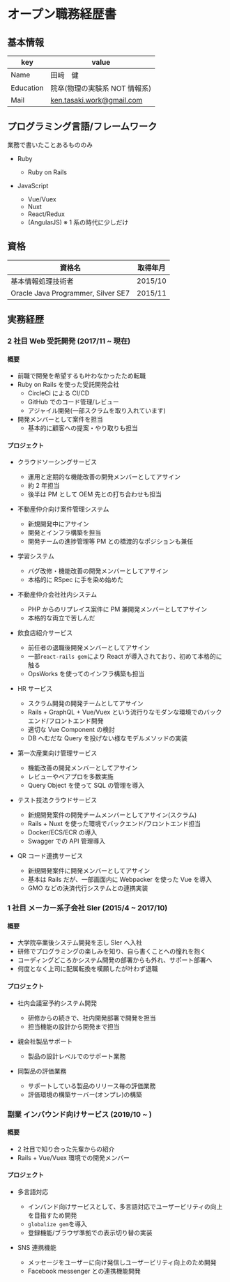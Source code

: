 # オープン職務経歴書

## 基本情報

| key       | value                         |
| --------- | ----------------------------- |
| Name      | 田﨑　健                      |
| Education | 院卒(物理の実験系 NOT 情報系) |
| Mail      | ken.tasaki.work@gmail.com     |

## プログラミング言語/フレームワーク

業務で書いたことあるもののみ

- Ruby

  - Ruby on Rails

- JavaScript
  - Vue/Vuex
  - Nuxt
  - React/Redux
  - (AngularJS) ※ 1 系の時代に少しだけ

## 資格

| 資格名                             | 取得年月 |
| ---------------------------------- | -------- |
| 基本情報処理技術者                 | 2015/10  |
| Oracle Java Programmer, Silver SE7 | 2015/11  |

## 実務経歴

### 2 社目 Web 受託開発 (2017/11 ~ 現在)

#### 概要

- 前職で開発を希望するも叶わなかったため転職
- Ruby on Rails を使った受託開発会社
  - CircleCi による CI/CD
  - GitHub でのコード管理/レビュー
  - アジャイル開発(一部スクラムを取り入れています)
- 開発メンバーとして案件を担当
  - 基本的に顧客への提案・やり取りも担当

#### プロジェクト

- クラウドソーシングサービス

  - 運用と定期的な機能改善の開発メンバーとしてアサイン
  - 約 2 年担当
  - 後半は PM として OEM 先との打ち合わせも担当

- 不動産仲介向け案件管理システム

  - 新規開発中にアサイン
  - 開発とインフラ構築を担当
  - 開発チームの進捗管理等 PM との橋渡的なポジションも兼任

- 学習システム

  - バグ改修・機能改善の開発メンバーとしてアサイン
  - 本格的に RSpec に手を染め始めた

- 不動産仲介会社社内システム

  - PHP からのリプレイス案件に PM 兼開発メンバーとしてアサイン
  - 本格的な両立で苦しんだ

- 飲食店紹介サービス

  - 前任者の退職後開発メンバーとしてアサイン
  - 一部`react-rails gem`により React が導入されており、初めて本格的に触る
  - OpsWorks を使ってのインフラ構築も担当

- HR サービス

  - スクラム開発の開発チームとしてアサイン
  - Rails + GraphQL + Vue/Vuex という流行りなモダンな環境でのバックエンド/フロントエンド開発
  - 適切な Vue Component の検討
  - DB へむだな Query を投げない様なモデルメソッドの実装

- 第一次産業向け管理サービス

  - 機能改善の開発メンバーとしてアサイン
  - レビューやペアプロを多数実施
  - Query Object を使って SQL の管理を導入

- テスト技法クラウドサービス

  - 新規開発案件の開発チームメンバーとしてアサイン(スクラム)
  - Rails + Nuxt を使った環境でバックエンド/フロントエンド担当
  - Docker/ECS/ECR の導入
  - Swagger での API 管理導入

- QR コード連携サービス
  - 新規開発案件に開発メンバーとしてアサイン
  - 基本は Rails だが、一部画面内に Webpacker を使った Vue を導入
  - GMO などの決済代行システムとの連携実装

### 1 社目 メーカー系子会社 SIer (2015/4 ~ 2017/10)

#### 概要

- 大学院卒業後システム開発を志し SIer へ入社
- 研修でプログラミングの楽しみを知り、自ら書くことへの憧れを抱く
- コーディングどころかシステム開発の部署からも外れ、サポート部署へ
- 何度となく上司に配属転換を嘆願したが叶わず退職

#### プロジェクト

- 社内会議室予約システム開発

  - 研修からの続きで、社内開発部署で開発を担当
  - 担当機能の設計から開発まで担当

- 親会社製品サポート

  - 製品の設計レベルでのサポート業務

- 同製品の評価業務
  - サポートしている製品のリリース毎の評価業務
  - 評価環境の構築サーバー(オンプレ)の構築

### 副業 インバウンド向けサービス (2019/10 ~ )

#### 概要

- 2 社目で知り合った先輩からの紹介
- Rails + Vue/Vuex 環境での開発メンバー

#### プロジェクト

- 多言語対応

  - インバンド向けサービスとして、多言語対応でユーザービリティの向上を目指すため開発
  - `globalize gem`を導入
  - 登録機能/ブラウザ準拠での表示切り替の実装

- SNS 連携機能
  - メッセージをユーザーに向け発信しユーザービリティ向上のため開発
  - Facebook messenger との連携機能開発

